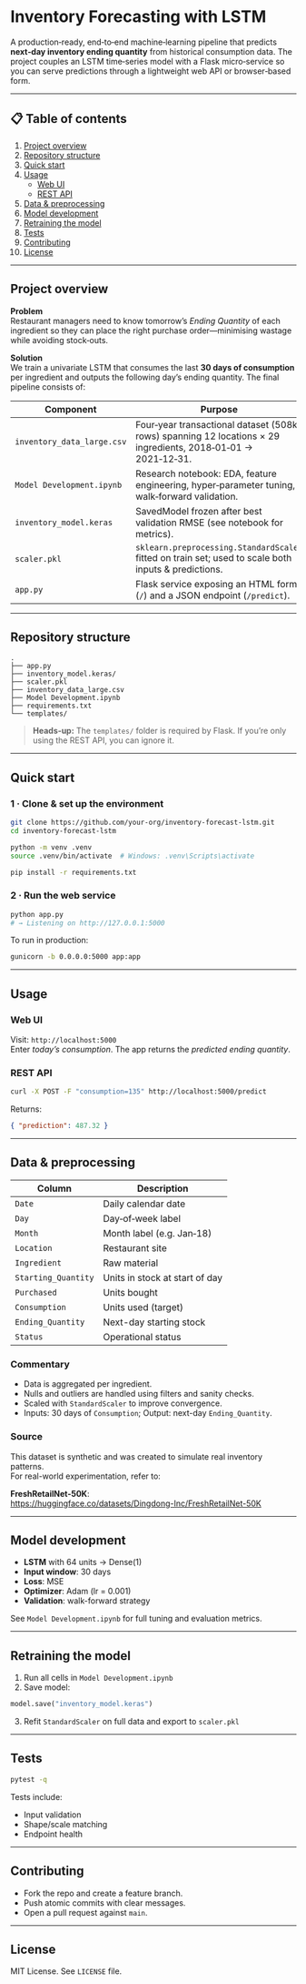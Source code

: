 # Inventory Forecasting with LSTM

A production‑ready, end‑to‑end machine‑learning pipeline that predicts **next‑day inventory ending quantity** from historical consumption data. The project couples an LSTM time‑series model with a Flask micro‑service so you can serve predictions through a lightweight web API or browser‑based form.

---

## :clipboard: Table of contents
1. [Project overview](#project-overview)
2. [Repository structure](#repository-structure)
3. [Quick start](#quick-start)
4. [Usage](#usage)
   * [Web UI](#web-ui)
   * [REST API](#rest-api)
5. [Data & preprocessing](#data--preprocessing)
6. [Model development](#model-development)
7. [Retraining the model](#retraining-the-model)
8. [Tests](#tests)
9. [Contributing](#contributing)
10. [License](#license)

---

## Project overview

**Problem**  
Restaurant managers need to know tomorrow’s *Ending Quantity* of each ingredient so they can place the right purchase order—minimising wastage while avoiding stock‑outs.

**Solution**  
We train a univariate LSTM that consumes the last **30 days of consumption** per ingredient and outputs the following day’s ending quantity. The final pipeline consists of:

| Component | Purpose |
|-----------|---------|
| `inventory_data_large.csv` | Four‑year transactional dataset (508k rows) spanning 12 locations × 29 ingredients, 2018‑01‑01 → 2021‑12‑31. |
| `Model Development.ipynb` | Research notebook: EDA, feature engineering, hyper‑parameter tuning, walk‑forward validation. |
| `inventory_model.keras` | SavedModel frozen after best validation RMSE (see notebook for metrics). |
| `scaler.pkl` | `sklearn.preprocessing.StandardScaler` fitted on train set; used to scale both inputs & predictions. |
| `app.py` | Flask service exposing an HTML form (`/`) and a JSON endpoint (`/predict`). |

---

## Repository structure

```
.
├── app.py
├── inventory_model.keras/
├── scaler.pkl
├── inventory_data_large.csv
├── Model Development.ipynb
├── requirements.txt
└── templates/
```

> **Heads‑up:** The `templates/` folder is required by Flask. If you’re only using the REST API, you can ignore it.

---

## Quick start

### 1 · Clone & set up the environment

```bash
git clone https://github.com/your-org/inventory-forecast-lstm.git
cd inventory-forecast-lstm

python -m venv .venv
source .venv/bin/activate  # Windows: .venv\Scripts\activate

pip install -r requirements.txt
```

### 2 · Run the web service

```bash
python app.py
# → Listening on http://127.0.0.1:5000
```

To run in production:

```bash
gunicorn -b 0.0.0.0:5000 app:app
```

---

## Usage

### Web UI

Visit: `http://localhost:5000`  
Enter *today’s consumption*. The app returns the *predicted ending quantity*.

### REST API

```bash
curl -X POST -F "consumption=135" http://localhost:5000/predict
```

Returns:

```json
{ "prediction": 487.32 }
```

---

## Data & preprocessing

| Column | Description |
|--------|-------------|
| `Date` | Daily calendar date |
| `Day` | Day‑of‑week label |
| `Month` | Month label (e.g. Jan‑18) |
| `Location` | Restaurant site |
| `Ingredient` | Raw material |
| `Starting_Quantity` | Units in stock at start of day |
| `Purchased` | Units bought |
| `Consumption` | Units used (target) |
| `Ending_Quantity` | Next-day starting stock |
| `Status` | Operational status |

### Commentary

- Data is aggregated per ingredient.
- Nulls and outliers are handled using filters and sanity checks.
- Scaled with `StandardScaler` to improve convergence.
- Inputs: 30 days of `Consumption`; Output: next-day `Ending_Quantity`.

### Source

This dataset is synthetic and was created to simulate real inventory patterns.  
For real-world experimentation, refer to:

**FreshRetailNet-50K**:  
https://huggingface.co/datasets/Dingdong-Inc/FreshRetailNet-50K

---

## Model development

- **LSTM** with 64 units → Dense(1)
- **Input window**: 30 days
- **Loss**: MSE
- **Optimizer**: Adam (lr = 0.001)
- **Validation**: walk-forward strategy

See `Model Development.ipynb` for full tuning and evaluation metrics.

---

## Retraining the model

1. Run all cells in `Model Development.ipynb`
2. Save model:

```python
model.save("inventory_model.keras")
```

3. Refit `StandardScaler` on full data and export to `scaler.pkl`

---

## Tests

```bash
pytest -q
```

Tests include:
- Input validation
- Shape/scale matching
- Endpoint health

---

## Contributing

- Fork the repo and create a feature branch.
- Push atomic commits with clear messages.
- Open a pull request against `main`.

---

## License

MIT License. See `LICENSE` file.
